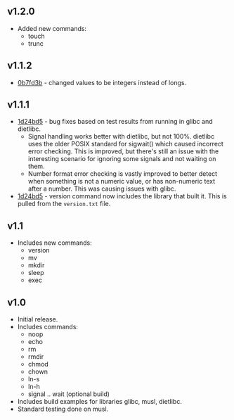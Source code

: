 
## v1.2.0

* Added new commands:
    * touch
    * trunc


## v1.1.2

* [0b7fd3b](0b7fd3ba4195ab7430773156fd616c133bcf5a09) - changed values to be integers instead of longs.


## v1.1.1

* [1d24bd5](1d24bd5546140a2439c3b88b6f402928b8a1e473) - bug fixes based on test results from running in glibc and dietlibc.
    * Signal handling works better with dietlibc, but not 100%.  dietlibc uses the older POSIX standard for sigwait() which caused incorrect error checking.  This is improved, but there's still an issue with the interesting scenario for ignoring some signals and not waiting on them.
    * Number format error checking is vastly improved to better detect when something is not a numeric value, or has non-numeric text after a number.  This was causing issues with glibc.
* [1d24bd5](1d24bd5546140a2439c3b88b6f402928b8a1e473) - version command now includes the library that built it.  This is pulled from the `version.txt` file.


## v1.1

* Includes new commands:
    * version
    * mv
    * mkdir
    * sleep
    * exec


## v1.0

* Initial release.
* Includes commands:
    * noop
    * echo
    * rm
    * rmdir
    * chmod
    * chown
    * ln-s
    * ln-h
    * signal .. wait (optional build)
* Includes build examples for libraries glibc, musl, dietlibc.
* Standard testing done on musl.